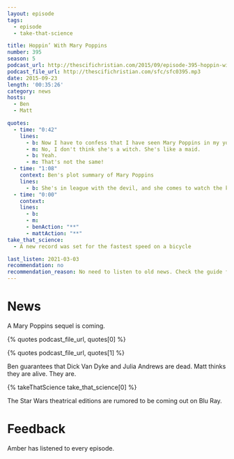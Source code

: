 ```yaml
---
layout: episode
tags:
  - episode
  - take-that-science

title: Hoppin’ With Mary Poppins
number: 395
season: 5
podcast_url: http://thescifichristian.com/2015/09/episode-395-hoppin-with-mary-poppins/
podcast_file_url: http://thescifichristian.com/sfc/sfc0395.mp3
date: 2015-09-23
length: '00:35:26'
category: news
hosts:
  - Ben
  - Matt

quotes:
  - time: "0:42"
    lines:
      - b: Now I have to confess that I have seen Mary Poppins in my youth, but I have almost no clue what it's about. I know she's a witch.
      - m: No, I don't think she's a witch. She's like a maid.
      - b: Yeah.
      - m: That's not the same!
  - time: "1:08"
    context: Ben's plot summary of Mary Poppins
    lines:
      - b: She's in league with the devil, and she comes to watch the kids. And hilarity ensues.
  - time: "0:00"
    context: 
    lines:
      - b: 
      - m: 
      - benAction: "**"
      - mattAction: "**"
take_that_science:
  - A new record was set for the fastest speed on a bicycle

last_listen: 2021-03-03
recommendation: no
recommendation_reason: No need to listen to old news. Check the guide for what's interesting in hindsight.
---
```


# News
A Mary Poppins sequel is coming.

{% quotes podcast_file_url, quotes[0] %}

{% quotes podcast_file_url, quotes[1] %}

Ben guarantees that Dick Van Dyke and Julia Andrews are dead. Matt thinks they are alive. They are.

{% takeThatScience take_that_science[0] %}

The Star Wars theatrical editions are rumored to be coming out on Blu Ray.



# Feedback
Amber has listened to every episode.